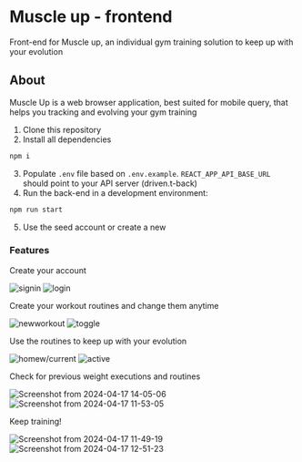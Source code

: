 # Muscle up - frontend
Front-end for Muscle up, an individual gym training solution to keep up with your evolution

## About
Muscle Up is a web browser application, best suited for mobile query, that helps you tracking and evolving your gym training

1. Clone this repository
2. Install all dependencies

```bash
npm i
```
3. Populate `.env` file based on `.env.example`. `REACT_APP_API_BASE_URL` should point to your API server (driven.t-back)
4. Run the back-end in a development environment:

```bash
npm run start
``` 
5. Use the seed account or create a new

### Features
Create your account

![signin](https://github.com/Victormarzo/muscle-up-frontend/assets/106850140/062d5228-6168-4884-8d4e-7f1b830177b6)  ![login](https://github.com/Victormarzo/muscle-up-frontend/assets/106850140/7c6c51b0-0790-4ba2-8ab5-8644175cd730)


Create your workout routines and change them anytime

![newworkout](https://github.com/Victormarzo/muscle-up-frontend/assets/106850140/8620f457-4068-4740-b7b1-9d447696ad8d)  ![toggle](https://github.com/Victormarzo/muscle-up-frontend/assets/106850140/03b0f266-da46-4735-a66c-7b31a4500afc)

Use the routines to keep up with your evolution 

![homew/current](https://github.com/Victormarzo/muscle-up-frontend/assets/106850140/52fbcd26-b3d8-4131-80e1-b2db6fd85d36)  ![active](https://github.com/Victormarzo/muscle-up-frontend/assets/106850140/4551841a-2733-4989-afee-e7b53acecf93)

Check for previous weight executions and routines

![Screenshot from 2024-04-17 14-05-06](https://github.com/Victormarzo/muscle-up-frontend/assets/106850140/437b6458-7987-4150-ab70-d03f99c3af35)  ![Screenshot from 2024-04-17 11-53-05](https://github.com/Victormarzo/muscle-up-frontend/assets/106850140/99ef3aa1-6ba6-48db-8f54-77ee63e779e1) 

Keep training!

![Screenshot from 2024-04-17 11-49-19](https://github.com/Victormarzo/muscle-up-frontend/assets/106850140/5231becb-06e0-498c-8b1a-da7b1d681cbe)  ![Screenshot from 2024-04-17 12-51-23](https://github.com/Victormarzo/muscle-up-frontend/assets/106850140/a27b7dde-5d1b-496c-ac83-89a966af5206) 
